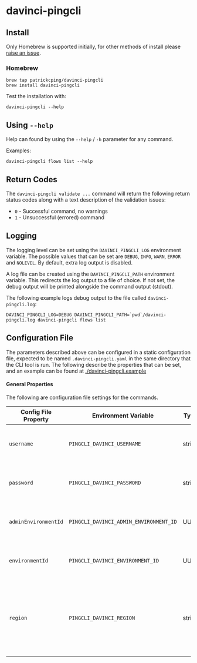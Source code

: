 # davinci-pingcli

## Install

Only Homebrew is supported initially, for other methods of install please [raise an issue](https://github.com/patrickcping/davinci-pingcli/issues/new?title=New%20installation%20method%20required).

### Homebrew

```shell
brew tap patrickcping/davinci-pingcli
brew install davinci-pingcli
```

Test the installation with:

```shell
davinci-pingcli --help
```

## Using `--help`

Help can found by using the `--help` / `-h` parameter for any command.

Examples:

```shell
davinci-pingcli flows list --help
```

## Return Codes

The `davinci-pingcli validate ...` command will return the following return status codes along with a text description of the validation issues:

- `0` - Successful command, no warnings
- `1` - Unsuccessful (errored) command

## Logging

The logging level can be set using the `DAVINCI_PINGCLI_LOG` environment variable.  The possible values that can be set are `DEBUG`, `INFO`, `WARN`, `ERROR` and `NOLEVEL`.  By default, extra log output is disabled.

A log file can be created using the `DAVINCI_PINGCLI_PATH` environment variable.  This redirects the log output to a file of choice.  If not set, the debug output will be printed alongside the command output (stdout).

The following example logs debug output to the file called `davinci-pingcli.log`:
```shell
DAVINCI_PINGCLI_LOG=DEBUG DAVINCI_PINGCLI_PATH=`pwd`/davinci-pingcli.log davinci-pingcli flows list
```

## Configuration File

The parameters described above can be configured in a static configuration file, expected to be named `.davinci-pingcli.yaml` in the same directory that the CLI tool is run.  The following describe the properties that can be set, and an example can be found at [./davinci-pingcli.example](./blob/main/.davinci-pingcli.example)

#### General Properties

The following are configuration file settings for the commands.

| Config File Property | Environment Variable | Type          | Equivalent Parameter        | Purpose                                                               |
|----------------------|---------------|---------------|-----------------------------|-----------------------------------------------------------------------|
| `username`     | `PINGCLI_DAVINCI_USERNAME` | string  | `--username` / `-u` | The admin username used to connect to DaVinci.                             |
| `password`     | `PINGCLI_DAVINCI_PASSWORD` | string  | `--password` / `-p` | The admin password used to connect to DaVinci.                             |
| `adminEnvironmentId`     | `PINGCLI_DAVINCI_ADMIN_ENVIRONMENT_ID` | UUID  | `--admin-environment-id` / `-e` | The PingOne environment ID that contains the admin user.                             |
| `environmentId`     | `PINGCLI_DAVINCI_ENVIRONMENT_ID` | UUID  | `--environment-id` / `-t` | The PingOne environment ID to control configuration for.                             |
| `region`     | `PINGCLI_DAVINCI_REGION` | string  | `--region` / `-r` | The region where the PingOne environment is located.  Options are `AsiaPacific`, `Canada`, `Europe` and `NorthAmerica`.                             |
